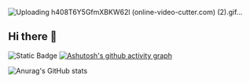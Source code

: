 ![Uploading h408T6Y5GfmXBKW62l (online-video-cutter.com) (2).gif…]()

## Hi there 👋

![Static Badge](https://img.shields.io/badge/Shkibidi_Aboba-845bd5)
[![Ashutosh's github activity graph](https://github-readme-activity-graph.vercel.app/graph?username=Zennixxx&hide_border=true&hide_title=true&bg_color=0d1117&color=e7e4f1&line=845bd5&point=845bd5)](https://github.com/Zennixxx/github-readme-activity-graph)

![Anurag's GitHub stats](https://github-readme-stats.vercel.app/api?username=Zennixxx&show_icons=true&hide_border=true&bg_color=0d1117&text_color=e7e4f1&icon_color=d8d4e2&title_color=845bd5)
